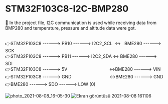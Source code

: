 # STM32F103C8-I2C-BMP280

:small_orange_diamond: In the project file, I2C communication is used while receiving data from BMP280 and temperature, pressure and altitude data were got.

<br />:point_right:STM32F103C8 ------> PB10 ------> I2C2_SCL &nbsp;:left_right_arrow: &nbsp; BME280 ------> SCK
<br />:point_right:STM32F103C8 ------> PB11 ------> I2C2_SDA        :left_right_arrow:       BME280 ------> SDI
<br />:point_right:STM32F103C8 ------> 5V&nbsp;&nbsp;&nbsp;&nbsp;&nbsp;&nbsp;&nbsp;&nbsp;&nbsp;&nbsp;&nbsp;&nbsp;&nbsp;&nbsp;&nbsp;&nbsp;&nbsp;&nbsp;&nbsp;&nbsp;&nbsp;&nbsp;&nbsp;&nbsp;
&nbsp;&nbsp;&nbsp;&nbsp;&nbsp;&nbsp;&nbsp;&nbsp;&nbsp;:left_right_arrow:BME280 ------> VIN
<br />:point_right:STM32F103C8 ------> GND&nbsp;&nbsp;&nbsp;&nbsp;&nbsp;&nbsp;&nbsp;&nbsp;&nbsp;&nbsp;&nbsp;&nbsp;&nbsp;&nbsp;&nbsp;&nbsp;&nbsp;&nbsp;&nbsp;&nbsp;&nbsp;&nbsp;&nbsp;&nbsp;
&nbsp;&nbsp;&nbsp;&nbsp;&nbsp;&nbsp;:left_right_arrow:BME280 ------> GND
<br />:point_right:BME280 ------> SDO ------> LOW (0)

![photo_2021-08-08_16-05-30](https://user-images.githubusercontent.com/75426545/128632939-b723fa30-28d5-488e-bb3e-b8d307fb90e2.jpg)
![Ekran görüntüsü 2021-08-08 161106](https://user-images.githubusercontent.com/75426545/128633095-645b5dfb-a067-4dd2-966c-f34362bd04ec.jpg)
